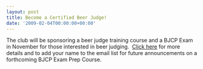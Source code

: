 ```yaml
---
layout: post
title: Become a Certified Beer Judge!
date: '2009-02-04T00:00:00+00:00'
---
```

<p>The club will be sponsoring a beer judge training course and a BJCP Exam in November for those interested in beer judging.&#160; <a target="_self" href="/LinkClick.aspx?link=333&amp;tabid=171">Click here</a> for more details and to add your name to the email list for future announcements on a forthcoming BJCP Exam Prep Course.</p>
